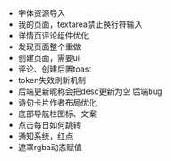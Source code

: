- 字体资源导入
- 我的页面，textarea禁止换行符输入
- 详情页评论组件优化
- 发现页面整个重做
- 创建页面，需要ui
- 评论、创建后置toast
- token失效刷新机制
- 后端更新昵称会把desc更新为空 后端bug
- 诗句卡片作者布局优化
- 底部导航栏图标、文案
- 点击每日如何跳转
- 通知系统，红点
- 遮罩rgba动态赋值
